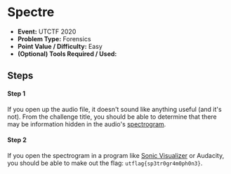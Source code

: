 # Spectre
* **Event:** UTCTF 2020
* **Problem Type:** Forensics
* **Point Value / Difficulty:** Easy
* **(Optional) Tools Required / Used:**
​
## Steps​
#### Step 1
If you open up the audio file, it doesn't sound like anything useful (and it's not). From the challenge title, you should be able to determine that there may be information hidden in the audio's [spectrogram](https://en.wikipedia.org/wiki/Spectrogram).

#### Step 2
If you open the spectrogram in a program like [Sonic Visualizer](https://sonicvisualiser.org/screenshots.html) or Audacity, you should be able to make out the flag: `utflag{sp3tr0gr4m0ph0n3}`.
